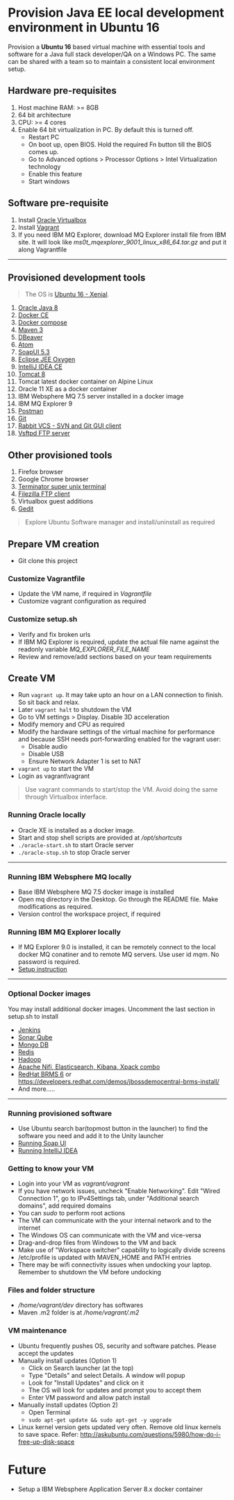 # Provision Java EE local development environment in Ubuntu 16
Provision a __Ubuntu 16__ based virtual machine with essential tools and software for a Java full stack developer/QA on a Windows PC. The same can be shared with a team so to maintain a consistent local environment setup.

## Hardware pre-requisites
1. Host machine RAM: >= 8GB
2. 64 bit architecture
3. CPU: >= 4 cores
4. Enable 64 bit virtualization in PC. By default this is turned off.
    - Restart PC
	- On boot up, open BIOS. Hold the required Fn button till the BIOS comes up.
	- Go to Advanced options > Processor Options > Intel Virtualization technology
	- Enable this feature
	- Start windows

## Software pre-requisite
1. Install [Oracle Virtualbox](https://www.virtualbox.org/wiki/VirtualBox)
2. Install [Vagrant](https://releases.hashicorp.com/vagrant/1.9.5/vagrant_1.9.5.msi?_ga=2.68613393.1872668840.1498641367-39875197.1498641367)
3. If you need IBM MQ Explorer, download MQ Explorer install file from IBM site. It will look like _ms0t\_mqexplorer\_9001\_linux\_x86\_64.tar.gz_ and put it along Vagrantfile

--------------------------------------------------------------------

## Provisioned development tools
> The OS is [Ubuntu 16 - Xenial](https://wiki.ubuntu.com/XenialXerus/ReleaseNotes).
1. [Oracle Java 8](http://www.oracle.com/technetwork/java/javase/downloads/jdk8-downloads-2133151.html)
2. [Docker CE](https://www.docker.com/community-edition)
3. [Docker compose](https://docs.docker.com/compose/)
4. [Maven 3](https://maven.apache.org/)
5. [DBeaver](http://dbeaver.jkiss.org/)
6. [Atom](https://atom.io/)
7. [SoapUI 5.3](https://www.soapui.org/)
8. [Eclipse JEE Oxygen](https://www.eclipse.org/downloads/)
9. [IntelliJ IDEA CE](https://www.jetbrains.com/idea/features/)
10. [Tomcat 8](https://tomcat.apache.org/tomcat-8.0-doc/index.html)
11. Tomcat latest docker container on Alpine Linux
12. Oracle 11 XE as a docker container
13. IBM Websphere MQ 7.5 server installed in a docker image
14. IBM MQ Explorer 9
15. [Postman](https://www.getpostman.com/apps)
16. [Git](https://git-scm.com/)
17. [Rabbit VCS - SVN and Git GUI client](http://rabbitvcs.org/)
18. [Vsftpd FTP server](https://security.appspot.com/vsftpd.html)

## Other provisioned tools
1. Firefox browser
2. Google Chrome browser
3. [Terminator super unix terminal](https://gnometerminator.blogspot.com/p/introduction.html)
4. [Filezilla FTP client](https://filezilla-project.org/index.php)
5. Virtualbox guest additions
6. [Gedit](https://wiki.gnome.org/Apps/Gedit)

> Explore Ubuntu Software manager and install/uninstall as required

## Prepare VM creation
- Git clone this project
### Customize Vagrantfile
- Update the VM name, if required in _Vagrantfile_
- Customize vagrant configuration as required

### Customize setup.sh
- Verify and fix broken urls
- If IBM MQ Explorer is required, update the actual file name against the readonly variable _MQ\_EXPLORER\_FILE\_NAME_
- Review and remove/add sections based on your team requirements

## Create VM
- Run `vagrant up`. It may take upto an hour on a LAN connection to finish. So sit back and relax.
- Later `vagrant halt` to shutdown the VM
- Go to VM settings > Display. Disable 3D acceleration
- Modify memory and CPU as required
- Modify the hardware settings of the virtual machine for performance and because SSH needs port-forwarding enabled for the vagrant user:
    - Disable audio
    - Disable USB
    - Ensure Network Adapter 1 is set to NAT
- `vagrant up` to start the VM
- Login as vagrant\vagrant
> Use vagrant commands to start/stop the VM. Avoid doing the same through Virtualbox interface.

### Running Oracle locally
- Oracle XE is installed as a docker image. 
- Start and stop shell scripts are provided at _/opt/shortcuts_
- `./oracle-start.sh` to start Oracle server
- `./oracle-stop.sh` to stop Oracle server

--------

### Running IBM Websphere MQ locally
- Base IBM Websphere MQ 7.5 docker image is installed
- Open mq directory in the Desktop. Go through the README file. Make modifications as required.
- Version control the workspace project, if required


### Running IBM MQ Explorer locally
- If MQ Explorer 9.0 is installed, it can be remotely connect to the local docker MQ conatiner and to remote MQ servers. Use user id _mqm_. No password is required.
- [Setup instruction](ftp://public.dhe.ibm.com/software/integration/support/supportpacs/individual/ms0t_readme_9.0.txt)

-------

### Optional Docker images
You may install additional docker images. Uncomment the last section in setup.sh to install
- [Jenkins](https://hub.docker.com/_/jenkins/)
- [Sonar Qube](https://hub.docker.com/r/library/sonarqube/)
- [Mongo DB](https://hub.docker.com/r/library/mongo/)
- [Redis](https://hub.docker.com/_/redis/)
- [Hadoop](https://github.com/anair-it/hadoop-docker-lite/)
- [Apache Nifi, Elasticsearch, Kibana, Xpack combo](https://hub.docker.com/r/anoopnair/nifi-alpine/)
- [RedHat BRMS 6](https://hub.docker.com/r/anoopnair/jboss-brms/) or https://developers.redhat.com/demos/jbossdemocentral-brms-install/
- And more.....

-----

### Running provisioned software
- Use Ubuntu search bar(topmost button in the launcher) to find the software you need and add it to the Unity launcher
- [Running Soap UI](https://www.soapui.org/getting-started/installing-soapui/installing-on-linux-or-unix.html)
- [Running IntelliJ IDEA](https://www.jetbrains.com/help/idea/installing-and-launching.html#d923076e245)


### Getting to know your VM
- Login into your VM as _vagrant/vagrant_
- If you have network issues, uncheck "Enable Networking". Edit "Wired Connection 1", go to IPv4Settings tab, under "Additional search domains", add required domains
- You can _sudo_ to perform root actions
- The VM can communicate with the your internal network and to the internet
- The Windows OS can communicate with the VM and vice-versa
- Drag-and-drop files from Windows to the VM and back
- Make use of "Workspace switcher" capability to logically divide screens
- /etc/profile is updated with MAVEN_HOME and PATH entries
- There may be wifi connectivity issues when undocking your laptop. Remember to shutdown the VM before undocking

### Files and folder structure
- _/home/vagrant/dev_ directory has softwares
- Maven .m2 folder is at _/home/vagrant/.m2_

### VM maintenance
- Ubuntu frequently pushes OS, security and software patches. Please accept the updates
- Manually install updates (Option 1)
	- Click on Search launcher (at the top)
	- Type "Details" and select Details. A window will popup
	- Look for "Install Updates" and click on it
	- The OS will look for updates and prompt you to accept them
	- Enter VM password and allow patch install
- Manually install updates (Option 2)
	- Open Terminal
	- ``sudo apt-get update && sudo apt-get -y upgrade``
- Linux kernel version gets updated very often. Remove old linux kernels to save space. Refer: http://askubuntu.com/questions/5980/how-do-i-free-up-disk-space


# Future
- Setup a IBM Websphere Application Server 8.x docker container
